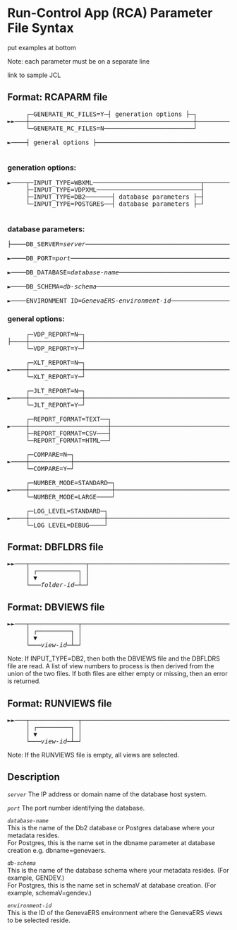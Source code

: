 # Run-Control App (RCA) Parameter File Syntax

put examples at bottom 

Note: each parameter must be on a separate line 

link to sample JCL 

## Format: RCAPARM file  

<pre>
     ┌─GENERATE_RC_FILES=Y─┤ generation options ├─┐        
►►───┼────────────────────────────────────────────┼─────────────────────────────► 
     └─GENERATE_RC_FILES=N────────────────────────┘       

►────┤ general options ├───────────────────────────────────────────────────────►◄ 

</pre>

### generation options:

<pre>
►────┬─INPUT_TYPE=WBXML─────────────────────────────┬───────────────────────────►  
     ├─INPUT_TYPE=VDPXML────────────────────────────┤    
     ├─INPUT_TYPE=DB2───────┤ database parameters ├─┤  
     └─INPUT_TYPE=POSTGRES──┤ database parameters ├─┘       
       
</pre>

### database parameters:

<pre>
├────DB_SERVER=<i>server</i>──────────────────────────────────────────────────────────►  

►────DB_PORT=<i>port</i>──────────────────────────────────────────────────────────────►  

►────DB_DATABASE=<i>database-name</i>─────────────────────────────────────────────────►  
    
►────DB_SCHEMA=<i>db-schema</i>───────────────────────────────────────────────────────►  
   
►────ENVIRONMENT_ID=<i>GenevaERS-environment-id</i>───────────────────────────────────┤  
</pre>

### general options:
<pre>
     ┌─VDP_REPORT=N─┐                                                     
├────┼──────────────┼───────────────────────────────────────────────────────────► 
     └─VDP_REPORT=Y─┘                                                     

     ┌─XLT_REPORT=N─┐                                                     
►────┼──────────────┼───────────────────────────────────────────────────────────► 
     └─XLT_REPORT=Y─┘                                                     

     ┌─JLT_REPORT=N─┐                                                     
►────┼──────────────┼───────────────────────────────────────────────────────────► 
     └─JLT_REPORT=Y─┘                                                     

     ┌─REPORT_FORMAT=TEXT──┐                                                     
►────┼─────────────────────┼────────────────────────────────────────────────────► 
     ├─REPORT_FORMAT=CSV───┤    
     └─REPORT_FORMAT=HTML──┘  

     ┌─COMPARE=N─┐                                                       
►────┼───────────┼──────────────────────────────────────────────────────────────► 
     └─COMPARE=Y─┘                                                       

     ┌─NUMBER_MODE=STANDARD─┐                                                     
►────┼──────────────────────┼───────────────────────────────────────────────────► 
     └─NUMBER_MODE=LARGE────┘                                                     
                                       
     ┌─LOG_LEVEL=STANDARD─┐                                                       
►────┼────────────────────┼─────────────────────────────────────────────────────┤ 
     └─LOG_LEVEL=DEBUG────┘                                                        
</pre>
  
## Format: DBFLDRS file
<pre>
<i>►►───┬───────────────┬─────────────────────────────────────────────────────────►◄</i> 
<i>     │ ┌───────────┐ │                                                        </i>
<i>     │ ▼           │ │                                                        </i>
<i>     └───folder-id─┴─┘ </i>
</pre>
  
## Format: DBVIEWS file
<pre>
<i>►►───┬─────────────┬───────────────────────────────────────────────────────────►◄</i> 
<i>     │ ┌─────────┐ │                                                        </i>
<i>     │ ▼         │ │                                                        </i>
<i>     └───view-id─┴─┘ </i>
</pre>
Note: If INPUT_TYPE=DB2, then both the DBVIEWS file and the DBFLDRS file are read. A list of view numbers to process is then derived from the union of the two files. If both files are either empty or missing, then an error is returned.    

## Format: RUNVIEWS file
<pre>
<i>►►───┬─────────────┬───────────────────────────────────────────────────────────►◄</i>
<i>     │ ┌─────────┐ │                                                        </i>
<i>     │ ▼         │ │                                                        </i>
<i>     └───view-id─┴─┘ </i>
</pre>
Note: If the RUNVIEWS file is empty, all views are selected.  

## Description

*`server`*
The IP address or domain name of the database host system.

*`port`*
The port number identifying the database.

*`database-name`*  
This is the name of the Db2 database or Postgres database where your metadata resides.  
For Postgres, this is the name set in the dbname parameter at database creation e.g. dbname=genevaers.
  
*`db-schema`*    
This is the name of the database schema where your metadata resides. (For example, GENDEV.)  
For Postgres, this is the name set in schemaV at database creation.  (For example, schemaV=gendev.)  
  
*`environment-id`*    
This is the ID of the GenevaERS environment where the GenevaERS views to be selected reside.
    


